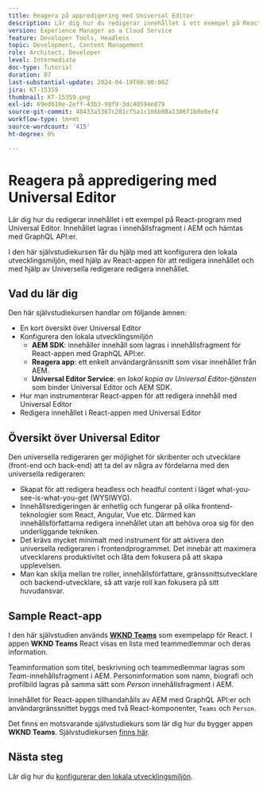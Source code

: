 ```yaml
---
title: Reagera på appredigering med Universal Editor
description: Lär dig hur du redigerar innehållet i ett exempel på React-program med Universal Editor.
version: Experience Manager as a Cloud Service
feature: Developer Tools, Headless
topic: Development, Content Management
role: Architect, Developer
level: Intermediate
doc-type: Tutorial
duration: 87
last-substantial-update: 2024-04-19T00:00:00Z
jira: KT-15359
thumbnail: KT-15359.png
exl-id: 69ed610e-2eff-43b3-98f9-3dc40594e879
source-git-commit: 48433a5367c281cf5a1c106b08a1306f1b0e8ef4
workflow-type: tm+mt
source-wordcount: '415'
ht-degree: 0%

---
```


# Reagera på appredigering med Universal Editor

Lär dig hur du redigerar innehållet i ett exempel på React-program med Universal Editor. Innehållet lagras i innehållsfragment i AEM och hämtas med GraphQL API:er.

I den här självstudiekursen får du hjälp med att konfigurera den lokala utvecklingsmiljön, med hjälp av React-appen för att redigera innehållet och med hjälp av Universella redigerare redigera innehållet.

## Vad du lär dig

Den här självstudiekursen handlar om följande ämnen:

- En kort översikt över Universal Editor
- Konfigurera den lokala utvecklingsmiljön
   - **AEM SDK**: innehåller innehåll som lagras i innehållsfragment för React-appen med GraphQL API:er.
   - **Reagera app**: ett enkelt användargränssnitt som visar innehållet från AEM.
   - **Universal Editor Service**: en _lokal kopia av Universal Editor-tjänsten_ som binder Universal Editor och AEM SDK.
- Hur man instrumenterar React-appen för att redigera innehåll med Universal Editor
- Redigera innehållet i React-appen med Universal Editor


## Översikt över Universal Editor

Den universella redigeraren ger möjlighet för skribenter och utvecklare (front-end och back-end) att ta del av några av fördelarna med den universella redigeraren:

- Skapat för att redigera headless och headful content i läget what-you-see-is-what-you-get (WYSIWYG).
- Innehållsredigeringen är enhetlig och fungerar på olika frontend-teknologier som React, Angular, Vue etc. Därmed kan innehållsförfattarna redigera innehållet utan att behöva oroa sig för den underliggande tekniken.
- Det krävs mycket minimalt med instrument för att aktivera den universella redigeraren i frontendprogrammet. Det innebär att maximera utvecklarens produktivitet och låta dem fokusera på att skapa upplevelsen.
- Man kan skilja mellan tre roller, innehållsförfattare, gränssnittsutvecklare och backend-utvecklare, så att varje roll kan fokusera på sitt huvudansvar.


## Sample React-app

I den här självstudien används [**WKND Teams**](https://github.com/adobe/aem-guides-wknd-graphql/tree/main/basic-tutorial#react-app---basic-tutorial---teampersons) som exempelapp för React. I appen **WKND Teams** React visas en lista med teammedlemmar och deras information.

Teaminformation som titel, beskrivning och teammedlemmar lagras som _Team_-innehållsfragment i AEM. Personinformation som namn, biografi och profilbild lagras på samma sätt som _Person_ innehållsfragment i AEM.

Innehållet för React-appen tillhandahålls av AEM med GraphQL API:er och användargränssnittet byggs med två React-komponenter, `Teams` och `Person`.

Det finns en motsvarande självstudiekurs som lär dig hur du bygger appen **WKND Teams**. Självstudiekursen [finns här](https://experienceleague.adobe.com/sv/docs/experience-manager-learn/getting-started-with-aem-headless/graphql/multi-step/overview).

## Nästa steg

Lär dig hur du [konfigurerar den lokala utvecklingsmiljön](./local-development-setup.md).
